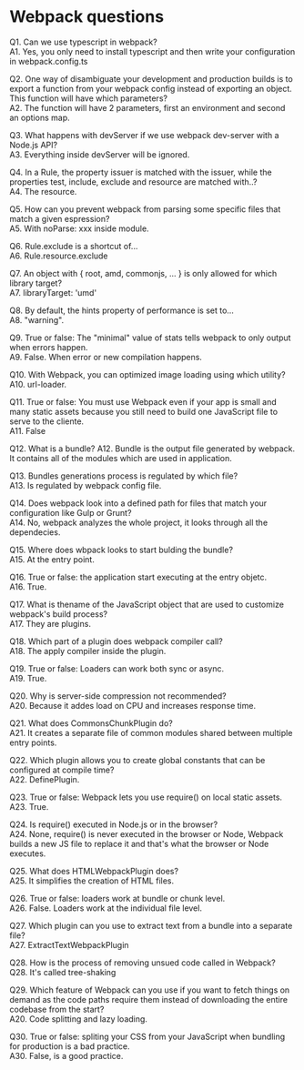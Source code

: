 # Webpack questions

Q1. Can we use typescript in webpack?<br>
A1. Yes, you only need to install typescript and then write your configuration in webpack.config.ts

Q2. One way of disambiguate your development and production builds is to export a function from your webpack config instead of exporting an object. This function will have which parameters?<br>
A2. The function will have 2 parameters, first an environment and second an options map.

Q3. What happens with devServer if we use webpack dev-server with a Node.js API?<br>
A3. Everything inside devServer will be ignored.

Q4. In a Rule, the property issuer is matched with the issuer, while the properties test, include, exclude and resource are matched with..?<br>
A4. The resource.

Q5. How can you prevent webpack from parsing some specific files that match a given espression?<br>
A5. With noParse: xxx inside module.

Q6. Rule.exclude is a shortcut of...<br>
A6. Rule.resource.exclude

Q7. An object with { root, amd, commonjs, ... } is only allowed for which library target?<br>
A7. libraryTarget: 'umd'

Q8. By default, the hints property of performance is set to...<br>
A8. "warning".

Q9. True or false: The "minimal" value of stats tells webpack to only output when errors happen.<br>
A9. False. When error or new compilation happens.

Q10.  With Webpack, you can optimized image loading using which utility?<br>
A10. url-loader.


Q11. True or false: You must use Webpack even if your app is small and many static assets because you still need to build one JavaScript file to serve to the cliente.<br>
A11. False

Q12.  What is a bundle?
A12. Bundle is the output file generated by webpack. It contains all of the modules which are used in application.<br>

Q13. Bundles generations process is regulated by which file?<br>
A13. Is regulated by webpack config file.

Q14. Does webpack look into a defined path for files that match your configuration like Gulp or Grunt?<br>
A14. No, webpack analyzes the whole project, it looks through all the dependecies.

Q15. Where does wbpack looks to start bulding the bundle?<br>
A15. At the entry point.

Q16. True or false: the application start executing at the entry objetc.<br>
A16. True.

Q17. What is thename of the JavaScript object that are used to customize webpack's build process?<br>
A17. They are plugins.

Q18. Which part of a plugin does webpack compiler call?<br>
A18. The apply compiler inside the plugin.

Q19. True or false: Loaders can work both sync or async.<br>
A19. True.

Q20. Why is server-side compression not recommended?<br>
A20. Because it addes load on CPU and increases response time.

Q21. What does CommonsChunkPlugin do?<br>
A21. It creates a separate file of common modules shared between multiple entry points.

Q22. Which plugin allows you to create global constants that can be configured at compile time?<br>
A22. DefinePlugin.

Q23. True or false: Webpack lets you use require() on local static assets.<br>
A23. True.

Q24. Is require() executed in Node.js or in the browser?<br>
A24. None, require() is never executed in the browser or Node, Webpack builds a new JS file to replace it and that's what the browser or Node executes.

Q25. What does HTMLWebpackPlugin does?<br>
A25. It simplifies the creation of HTML files.

Q26. True or false: loaders work at bundle or chunk level.<br>
A26. False. Loaders work at the individual file level. 

Q27. Which plugin can you use to extract text from a bundle into a separate file?<br>
A27. ExtractTextWebpackPlugin

Q28. How is the process of removing unsued code called in Webpack?<br>
Q28. It's called tree-shaking

Q29. Which feature of Webpack can you use if you want to fetch things on demand as the code paths require them instead of downloading the entire codebase from the start?<br>
A20. Code splitting and lazy loading.

Q30. True or false: spliting your CSS from your JavaScript when bundling for production is a bad practice.<br>
A30. False, is a good practice.